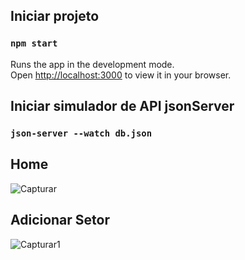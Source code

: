 ## Iniciar projeto

### `npm start`

Runs the app in the development mode.\
Open [http://localhost:3000](http://localhost:3000) to view it in your browser.

## Iniciar simulador de API jsonServer

### `json-server --watch db.json`

## Home
![Capturar](https://user-images.githubusercontent.com/79387188/208677172-6b56d2b4-238b-4805-9fa0-4bbfc92ecfae.PNG)

## Adicionar Setor
![Capturar1](https://user-images.githubusercontent.com/79387188/208677400-69d5ebdb-4942-488a-9872-7602bb624dc8.PNG)

